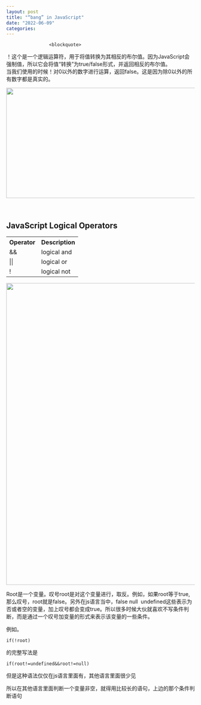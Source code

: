 ```yaml
---
layout: post
title: "“bang” in JavaScript"
date: "2022-06-09"
categories: 
---
```


                    <blockquote> 
 <p>！这个是一个逻辑运算符，用于将值转换为其相反的布尔值。因为JavaScript会强制值，所以它会将值“转换”为true/false形式，并返回相反的布尔值。<br> 当我们使用的时候！对0以外的数字进行运算，返回false。这是因为除0以外的所有数字都是真实的。</p> 
 <p><img alt="" height="295" src="https://img-blog.csdnimg.cn/54091a0d5ded47528864301a6ff85268.png?x-oss-process=image/watermark,type_d3F5LXplbmhlaQ,shadow_50,text_Q1NETiBA6K645aKo44Gu5bCP6J206J22,size_20,color_FFFFFF,t_70,g_se,x_16" width="696"></p> 
 <p> </p> 
 <h2>JavaScript Logical Operators</h2> 
 <table><tbody>
<tr>
<th>Operator</th>
<th>Description</th>
</tr>
<tr>
<td>&amp;&amp;</td>
<td>logical and</td>
</tr>
<tr>
<td>||</td>
<td>logical or</td>
</tr>
<tr>
<td>!</td>
<td>logical not</td>
</tr>
</tbody></table>
 <p style="margin-left:.0001pt;"><img alt="" height="807" src="https://img-blog.csdnimg.cn/fe1a9db28d994e9bbb8a159c94b5a1cb.png?x-oss-process=image/watermark,type_d3F5LXplbmhlaQ,shadow_50,text_Q1NETiBA6K645aKo44Gu5bCP6J206J22,size_20,color_FFFFFF,t_70,g_se,x_16" width="1200"></p> 
 <p style="margin-left:.0001pt;">Root是一个变量。叹号root是对这个变量进行，取反。例如，如果root等于true, 那么叹号，root就是false。另外在js语言当中，false null  undefined这些表示为否或者空的变量，加上叹号都会变成true。所以很多时候大伙就喜欢不写条件判断，而是通过一个叹号加变量的形式来表示该变量的一些条件。</p> 
 <p style="margin-left:.0001pt;">例如。</p> 
 <pre><code>if(!root)</code></pre> 
 <p style="margin-left:.0001pt;">的完整写法是</p> 
 <pre><code>if(root!=undefined&amp;&amp;root!=null)</code></pre> 
 <p style="margin-left:.0001pt;">但是这种语法仅仅在js语言里面有，其他语言里面很少见</p> 
 <p style="margin-left:.0001pt;">所以在其他语言里面判断一个变量非空，就得用比较长的语句，上边的那个条件判断语句</p> 
 <p style="margin-left:.0001pt;"></p> 
</blockquote>
                
